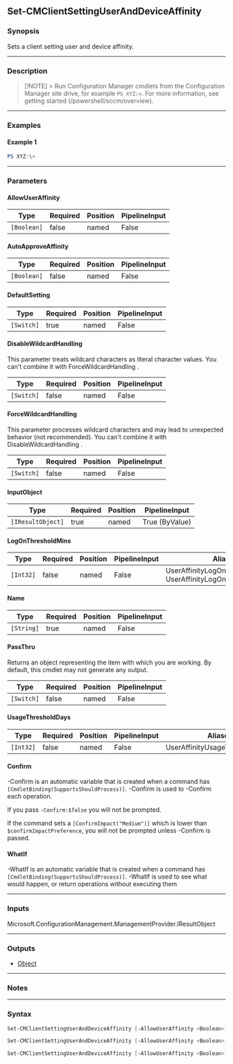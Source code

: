 Set-CMClientSettingUserAndDeviceAffinity
----------------------------------------




### Synopsis
Sets a client setting user and device affinity.



---


### Description

> [!NOTE] > Run Configuration Manager cmdlets from the Configuration Manager site drive, for example `PS XYZ:>`. For more information, see getting started (/powershell/sccm/overview).



---


### Examples
#### Example 1
```PowerShell
PS XYZ:\>
```



---


### Parameters
#### **AllowUserAffinity**








|Type       |Required|Position|PipelineInput|
|-----------|--------|--------|-------------|
|`[Boolean]`|false   |named   |False        |



#### **AutoApproveAffinity**








|Type       |Required|Position|PipelineInput|
|-----------|--------|--------|-------------|
|`[Boolean]`|false   |named   |False        |



#### **DefaultSetting**








|Type      |Required|Position|PipelineInput|
|----------|--------|--------|-------------|
|`[Switch]`|true    |named   |False        |



#### **DisableWildcardHandling**

This parameter treats wildcard characters as literal character values. You can't combine it with ForceWildcardHandling .






|Type      |Required|Position|PipelineInput|
|----------|--------|--------|-------------|
|`[Switch]`|false   |named   |False        |



#### **ForceWildcardHandling**

This parameter processes wildcard characters and may lead to unexpected behavior (not recommended). You can't combine it with DisableWildcardHandling .






|Type      |Required|Position|PipelineInput|
|----------|--------|--------|-------------|
|`[Switch]`|false   |named   |False        |



#### **InputObject**








|Type             |Required|Position|PipelineInput |
|-----------------|--------|--------|--------------|
|`[IResultObject]`|true    |named   |True (ByValue)|



#### **LogOnThresholdMins**








|Type     |Required|Position|PipelineInput|Aliases                                                             |
|---------|--------|--------|-------------|--------------------------------------------------------------------|
|`[Int32]`|false   |named   |False        |UserAffinityLogOnThresholdMinutes<br/>UserAffinityLogOnThresholdMins|



#### **Name**








|Type      |Required|Position|PipelineInput|
|----------|--------|--------|-------------|
|`[String]`|true    |named   |False        |



#### **PassThru**

Returns an object representing the item with which you are working. By default, this cmdlet may not generate any output.






|Type      |Required|Position|PipelineInput|
|----------|--------|--------|-------------|
|`[Switch]`|false   |named   |False        |



#### **UsageThresholdDays**








|Type     |Required|Position|PipelineInput|Aliases                       |
|---------|--------|--------|-------------|------------------------------|
|`[Int32]`|false   |named   |False        |UserAffinityUsageThresholdDays|



#### **Confirm**
-Confirm is an automatic variable that is created when a command has ```[CmdletBinding(SupportsShouldProcess)]```.
-Confirm is used to -Confirm each operation.

If you pass ```-Confirm:$false``` you will not be prompted.


If the command sets a ```[ConfirmImpact("Medium")]``` which is lower than ```$confirmImpactPreference```, you will not be prompted unless -Confirm is passed.

#### **WhatIf**
-WhatIf is an automatic variable that is created when a command has ```[CmdletBinding(SupportsShouldProcess)]```.
-WhatIf is used to see what would happen, or return operations without executing them


---


### Inputs
Microsoft.ConfigurationManagement.ManagementProvider.IResultObject





---


### Outputs
* [Object](https://learn.microsoft.com/en-us/dotnet/api/System.Object)






---


### Notes




---


### Syntax
```PowerShell
Set-CMClientSettingUserAndDeviceAffinity [-AllowUserAffinity <Boolean>] [-AutoApproveAffinity <Boolean>] -DefaultSetting [-DisableWildcardHandling] [-ForceWildcardHandling] [-LogOnThresholdMins <Int32>] [-PassThru] [-UsageThresholdDays <Int32>] [-Confirm] [-WhatIf] [<CommonParameters>]
```
```PowerShell
Set-CMClientSettingUserAndDeviceAffinity [-AllowUserAffinity <Boolean>] [-AutoApproveAffinity <Boolean>] [-DisableWildcardHandling] [-ForceWildcardHandling] -InputObject <IResultObject> [-LogOnThresholdMins <Int32>] [-PassThru] [-UsageThresholdDays <Int32>] [-Confirm] [-WhatIf] [<CommonParameters>]
```
```PowerShell
Set-CMClientSettingUserAndDeviceAffinity [-AllowUserAffinity <Boolean>] [-AutoApproveAffinity <Boolean>] [-DisableWildcardHandling] [-ForceWildcardHandling] [-LogOnThresholdMins <Int32>] -Name <String> [-PassThru] [-UsageThresholdDays <Int32>] [-Confirm] [-WhatIf] [<CommonParameters>]
```
